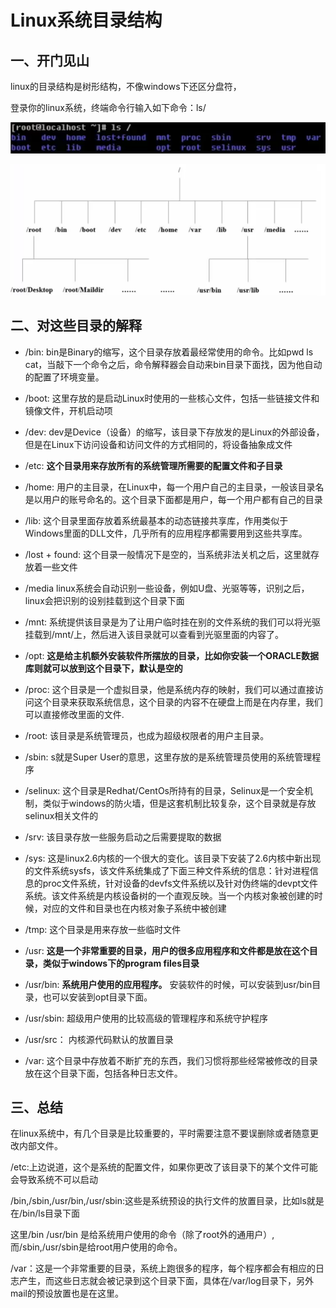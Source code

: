 # Linux系统目录结构

## 一、开门见山
linux的目录结构是树形结构，不像windows下还区分盘符，

登录你的linux系统，终端命令行输入如下命令：ls/

![图 19](../images/60cd9060aaa139fde2ed753d8cfed25d934bf1f03d8e103772ea9f98ac87c0cf.png)  

![图 20](../images/954ee0df492975685b46886997fac546fecbf8a0e263f9326a4e85e2d961b806.png)  


## 二、对这些目录的解释

* /bin:
  bin是Binary的缩写，这个目录存放着最经常使用的命令。比如pwd ls cat，当敲下一个命令之后，命令解释器会自动来bin目录下面找，因为他自动的配置了环境变量。

* /boot:
  这里存放的是启动Linux时使用的一些核心文件，包括一些链接文件和镜像文件，开机启动项

* /dev:
  dev是Device（设备）的缩写，该目录下存放发的是Linux的外部设备，但是在Linux下访问设备和访问文件的方式相同的，将设备抽象成文件

* /etc:
  **这个目录用来存放所有的系统管理所需要的配置文件和子目录**

* /home:
  用户的主目录，在Linux中，每一个用户自己的主目录，一般该目录名是以用户的账号命名的。这个目录下面都是用户，每一个用户都有自己的目录

* /lib:
  这个目录里面存放着系统最基本的动态链接共享库，作用类似于Windows里面的DLL文件，几乎所有的应用程序都需要用到这些共享库。

* /lost + found:
  这个目录一般情况下是空的，当系统非法关机之后，这里就存放着一些文件

* /media
  linux系统会自动识别一些设备，例如U盘、光驱等等，识别之后，linux会把识别的设别挂载到这个目录下面

* /mnt:
  系统提供该目录是为了让用户临时挂在别的文件系统的我们可以将光驱挂载到/mnt/上，然后进入该目录就可以查看到光驱里面的内容了。

* /opt:
  **这是给主机额外安装软件所摆放的目录，比如你安装一个ORACLE数据库则就可以放到这个目录下，默认是空的**

* /proc:
  这个目录是一个虚拟目录，他是系统内存的映射，我们可以通过直接访问这个目录来获取系统信息，这个目录的内容不在硬盘上而是在内存里，我们可以直接修改里面的文件.

* /root:
  该目录是系统管理员，也成为超级权限者的用户主目录。

* /sbin:
  s就是Super User的意思，这里存放的是系统管理员使用的系统管理程序

* /selinux:
  这个目录是Redhat/CentOs所持有的目录，Selinux是一个安全机制，类似于windows的防火墙，但是这套机制比较复杂，这个目录就是存放selinux相关文件的

* /srv:
  该目录存放一些服务启动之后需要提取的数据

* /sys:
  这是linux2.6内核的一个很大的变化。该目录下安装了2.6内核中新出现的文件系统sysfs，该文件系统集成了下面三种文件系统的信息：针对进程信息的proc文件系统，针对设备的devfs文件系统以及针对伪终端的devpt文件系统。该文件系统是内核设备树的一个直观反映。当一个内核对象被创建的时候，对应的文件和目录也在内核对象子系统中被创建

* /tmp:
  这个目录是用来存放一些临时文件

* /usr:
  **这是一个非常重要的目录，用户的很多应用程序和文件都是放在这个目录，类似于windows下的program files目录**

* /usr/bin:
  **系统用户使用的应用程序。**
  安装软件的时候，可以安装到usr/bin目录，也可以安装到opt目录下面。

* /usr/sbin:
  超级用户使用的比较高级的管理程序和系统守护程序

* /usr/src：
  内核源代码默认的放置目录

* /var:
  这个目录中存放着不断扩充的东西，我们习惯将那些经常被修改的目录放在这个目录下面，包括各种日志文件。


## 三、总结

在linux系统中，有几个目录是比较重要的，平时需要注意不要误删除或者随意更改内部文件。

/etc:上边说道，这个是系统的配置文件，如果你更改了该目录下的某个文件可能会导致系统不可以启动

/bin,/sbin,/usr/bin,/usr/sbin:这些是系统预设的执行文件的放置目录，比如ls就是在/bin/ls目录下面

这里/bin /usr/bin 是给系统用户使用的命令（除了root外的通用户）,而/sbin,/usr/sbin是给root用户使用的命令。

/var：这是一个非常重要的目录，系统上跑很多的程序，每个程序都会有相应的日志产生，而这些日志就会被记录到这个目录下面，具体在/var/log目录下，另外mail的预设放置也是在这里。